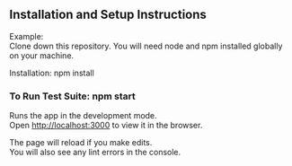 ## Installation and Setup Instructions

Example:<br />
Clone down this repository. You will need node and npm installed globally on your machine.

Installation:
npm install

### To Run Test Suite: npm start

Runs the app in the development mode.<br />
Open [http://localhost:3000](http://localhost:3000) to view it in the browser.

The page will reload if you make edits.<br />
You will also see any lint errors in the console.


